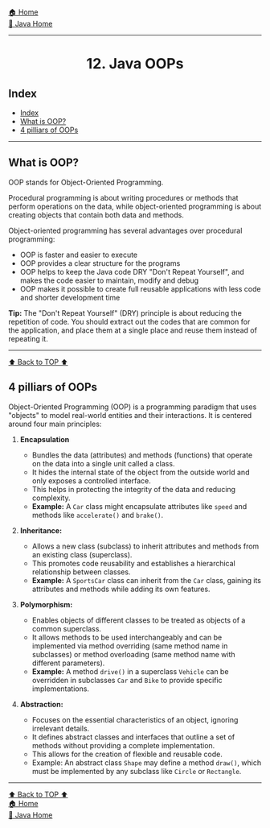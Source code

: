 [🏠 Home](../../../README.md) <br/>
[🍵 Java Home](../Java.md)

---

<h1 style="text-align: center">12. Java OOPs</h1>

## Index
- [Index](#index)
- [What is OOP?](#what-is-oop)
- [4 pilliars of OOPs](#4-pilliars-of-oops)

---

## What is OOP?

OOP stands for Object-Oriented Programming.

Procedural programming is about writing procedures or methods that perform operations on the data, while object-oriented programming is about creating objects that contain both data and methods.

Object-oriented programming has several advantages over procedural programming:

- OOP is faster and easier to execute
- OOP provides a clear structure for the programs
- OOP helps to keep the Java code DRY "Don't Repeat Yourself", and makes the code easier to maintain, modify and debug
- OOP makes it possible to create full reusable applications with less code and shorter development time

**Tip:** The "Don't Repeat Yourself" (DRY) principle is about reducing the repetition of code. You should extract out the codes that are common for the application, and place them at a single place and reuse them instead of repeating it.

---

[⬆️ Back to TOP ⬆️](#index)

## 4 pilliars of OOPs

Object-Oriented Programming (OOP) is a programming paradigm that uses "objects" to model real-world entities and their interactions. It is centered around four main principles:

1. **Encapsulation**
   - Bundles the data (attributes) and methods (functions) that operate on the data into a single unit called a class. 
   - It hides the internal state of the object from the outside world and only exposes a controlled interface. 
   - This helps in protecting the integrity of the data and reducing complexity.
   - **Example:** A `Car` class might encapsulate attributes like `speed` and methods like `accelerate()` and `brake()`.

2. **Inheritance:**
   - Allows a new class (subclass) to inherit attributes and methods from an existing class (superclass). 
   - This promotes code reusability and establishes a hierarchical relationship between classes.
   - **Example:** A `SportsCar` class can inherit from the `Car` class, gaining its attributes and methods while adding its own features.

3. **Polymorphism:** 
   - Enables objects of different classes to be treated as objects of a common superclass. 
   - It allows methods to be used interchangeably and can be implemented via method overriding (same method name in subclasses) or method overloading (same method name with different parameters).
   - **Example:** A method `drive()` in a superclass `Vehicle` can be overridden in subclasses `Car` and `Bike` to provide specific implementations.

4. **Abstraction:**
   - Focuses on the essential characteristics of an object, ignoring irrelevant details. 
   - It defines abstract classes and interfaces that outline a set of methods without providing a complete implementation. 
   - This allows for the creation of flexible and reusable code.
   - Example: An abstract class `Shape` may define a method `draw()`, which must be implemented by any subclass like `Circle` or `Rectangle`.

---
[⬆️ Back to TOP ⬆️](#index) <br/>
[🏠 Home](../../../README.md) <br/>
[🍵 Java Home](../Java.md)